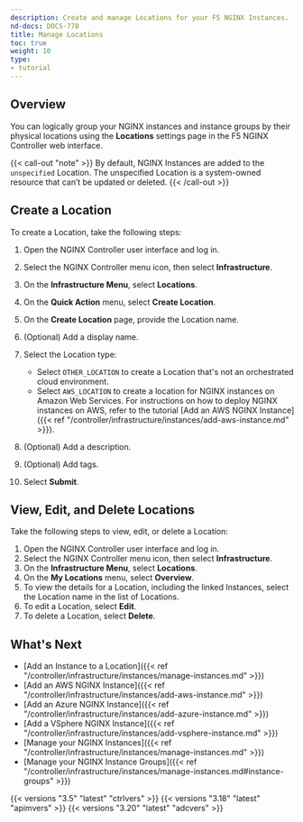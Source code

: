 ```yaml
---
description: Create and manage Locations for your F5 NGINX Instances.
nd-docs: DOCS-778
title: Manage Locations
toc: true
weight: 10
type:
- tutorial
---
```


## Overview

You can logically group your NGINX instances and instance groups by their physical locations using the **Locations** settings page in the F5 NGINX Controller web interface.

{{< call-out "note" >}}
By default, NGINX Instances are added to the `unspecified` Location. The unspecified Location is a system-owned resource that can’t be updated or deleted.
{{< /call-out >}}

## Create a Location

To create a Location, take the following steps:

1. Open the NGINX Controller user interface and log in.
1. Select the NGINX Controller menu icon, then select **Infrastructure**.
1. On the **Infrastructure Menu**, select **Locations**.
1. On the **Quick Action** menu, select **Create Location**.
1. On the **Create Location** page, provide the Location name.
1. (Optional) Add a display name.
1. Select the Location type:

    - Select `OTHER_LOCATION` to create a Location that's not an orchestrated cloud environment.
    - Select `AWS_LOCATION` to create a location for NGINX instances on Amazon Web Services. For instructions on how to deploy NGINX instances on AWS, refer to the tutorial [Add an AWS NGINX Instance]({{< ref "/controller/infrastructure/instances/add-aws-instance.md" >}}).

1. (Optional) Add a description.
1. (Optional) Add tags.

1. Select **Submit**.

## View, Edit, and Delete Locations

Take the following steps to view, edit, or delete a Location:

1. Open the NGINX Controller user interface and log in.
2. Select the NGINX Controller menu icon, then select **Infrastructure**.
3. On the **Infrastructure Menu**, select **Locations**.
4. On the **My Locations** menu, select **Overview**.
5. To view the details for a Location, including the linked Instances, select the Location name in the list of Locations.
6. To edit a Location, select **Edit**.
7. To delete a Location, select **Delete**.

## What's Next

- [Add an Instance to a Location]({{< ref "/controller/infrastructure/instances/manage-instances.md" >}})
- [Add an AWS NGINX Instance]({{< ref "/controller/infrastructure/instances/add-aws-instance.md" >}})
- [Add an Azure NGINX Instance]({{< ref "/controller/infrastructure/instances/add-azure-instance.md" >}})
- [Add a VSphere NGINX Instance]({{< ref "/controller/infrastructure/instances/add-vsphere-instance.md" >}})
- [Manage your NGINX Instances]({{< ref "/controller/infrastructure/instances/manage-instances.md" >}})
- [Manage your NGINX Instance Groups]({{< ref "/controller/infrastructure/instances/manage-instances.md#instance-groups" >}})

{{< versions "3.5" "latest" "ctrlvers" >}}
{{< versions "3.18" "latest" "apimvers" >}}
{{< versions "3.20" "latest" "adcvers" >}}
